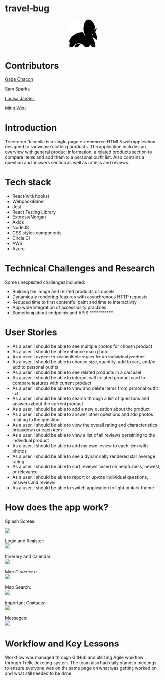 # travel-bug

<p align="center">
  <a href="https://github.com/Pixel-Triceratops/Triceratops-Republic">
    <img src="./public/images/logoFEC.png" alt="Logo" width="90" height="90">
  </a>
</p>

# Contributors

[Gabe Chacon](https://github.com/gabinochacon8 "Gabe Chacon")

[Sam Sparks](https://github.com/sgsparks "Sam Sparks")

[Louisa Janßen](https://github.com/louisajanssen "Louisa Janßen")

[Ming Wen](https://github.com/level1man "Ming Wen")

# Introduction
Triceratop Republic is a single-page e-commerce HTML5 web application designed to showcase clothing products. The application includes an overview with general product information, a related products section to compare items and add them to a personal outfit list. Also contains a question and answers section as well as ratings and reviews.

# Tech stack
<ul>
<li>React(with hooks)</li>
<li>Webpack/Babel</li>
<li>Jest</li>
<li>React Testing Library</li>
<li>Express/Morgan</li>
<li>Axios</li>
<li>NodeJS</li>
<li>CSS styled components</li>
<li>Circle.CI</li>
<li>AWS</li>
<li>Azure</li>
</ul>

# Technical Challenges and Research
Some unexpected challenges included:

<ul>
<li>Building the image and related products carousels</li>
<li>Dynamically rendering features with asynchronous HTTP requests</li>
<li>Reduced time to first contentful paint and time to interactivity</li>
<li>App wide integration of accessibility practices</li>
<li>Something about endpoints and APIS ***********</li>
</ul>

# User Stories
<ul>
<li>As a user, I should be able to see multiple photos for chosen product</li>
<li>As a user, I should be able enhance main photo</li>
<li>As a user, I expect to see multiple styles for an individual product</li>
<li>As a user, I should be able to choose size, quantity, add to cart, and/or add to personal outfits</li>
<li>As a user, I should be able to see related products in a carousel</li>
<li>As a user, I should be able to interact with related product card to compare features with current product</li>
<li>As a user, I should be able to view and delete items from personal outfit list</li>
<li>As a user, I should be able to search through a list of questions and answers about the current product</li>
<li>As a user, I should be able to add a new question about the product</li>
<li>As a user, I should be able to answer other questions and add photos relating to the question</li>
<li>As a user, I should be able to view the overall rating and characteristics breakdown of each item</li>
<li>As a user, I should be able to view a list of all reviews pertaining to the individual product</li>
<li>As a user, I should be able to add my own review to each item with photos</li>
<li>As a user, I should be able to see a dynamically rendered star average rating</li>
<li>As a user, I should be able to sort reviews based on helpfulness, newest, or relevance</li>
<li>As a user, I should be able to report or upvote individual questions, answers and reviews</li>
<li>As a user, I should be able to switch application to light or dark theme</li>
</ul>

# How does the app work?
Splash Screen:
<br />

<img src="./travel_bug/app/screens/assets/App Loading Screen.gif" width="150">

Login and Register:
<br />
<img src="./travel_bug/app/screens/assets/Login and Register.gif" width="150">

Itinerary and Calendar:
<br />
<img src="./travel_bug/app/screens/assets/Itinerary Screen.gif" width="150">

Map Directions:
<br />
<img src="./travel_bug/app/screens/assets/Map Directions.gif" width="150">

Map Search:
<br />
<img src="./travel_bug/app/screens/assets/Map Search.gif" width="150">

Important Contacts:
<br />
<img src="./travel_bug/app/screens/assets/Important Contacts.gif" width="150">

Messages:
<br />
<img src="./travel_bug/app/screens/assets/Messages.gif" width="150">


# Workflow and Key Lessons
Workflow was managed through GitHub and utilizing Agile workflow through Trello ticketing system.  The team also had daily standup meetings to ensure everyone was on the same page on what was getting worked on and what still needed to be done.